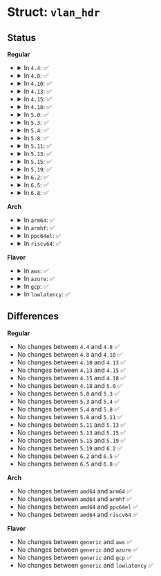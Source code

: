 # Struct: <code>vlan_hdr</code>

## Status
<b>Regular</b>
<ul>
<li>
<details>
<summary>In <code>4.4</code>: ✅</summary>

```c
struct vlan_hdr {
    __be16 h_vlan_TCI;
    __be16 h_vlan_encapsulated_proto;
};
```
</details>
</li>
<li>
<details>
<summary>In <code>4.8</code>: ✅</summary>

```c
struct vlan_hdr {
    __be16 h_vlan_TCI;
    __be16 h_vlan_encapsulated_proto;
};
```
</details>
</li>
<li>
<details>
<summary>In <code>4.10</code>: ✅</summary>

```c
struct vlan_hdr {
    __be16 h_vlan_TCI;
    __be16 h_vlan_encapsulated_proto;
};
```
</details>
</li>
<li>
<details>
<summary>In <code>4.13</code>: ✅</summary>

```c
struct vlan_hdr {
    __be16 h_vlan_TCI;
    __be16 h_vlan_encapsulated_proto;
};
```
</details>
</li>
<li>
<details>
<summary>In <code>4.15</code>: ✅</summary>

```c
struct vlan_hdr {
    __be16 h_vlan_TCI;
    __be16 h_vlan_encapsulated_proto;
};
```
</details>
</li>
<li>
<details>
<summary>In <code>4.18</code>: ✅</summary>

```c
struct vlan_hdr {
    __be16 h_vlan_TCI;
    __be16 h_vlan_encapsulated_proto;
};
```
</details>
</li>
<li>
<details>
<summary>In <code>5.0</code>: ✅</summary>

```c
struct vlan_hdr {
    __be16 h_vlan_TCI;
    __be16 h_vlan_encapsulated_proto;
};
```
</details>
</li>
<li>
<details>
<summary>In <code>5.3</code>: ✅</summary>

```c
struct vlan_hdr {
    __be16 h_vlan_TCI;
    __be16 h_vlan_encapsulated_proto;
};
```
</details>
</li>
<li>
<details>
<summary>In <code>5.4</code>: ✅</summary>

```c
struct vlan_hdr {
    __be16 h_vlan_TCI;
    __be16 h_vlan_encapsulated_proto;
};
```
</details>
</li>
<li>
<details>
<summary>In <code>5.8</code>: ✅</summary>

```c
struct vlan_hdr {
    __be16 h_vlan_TCI;
    __be16 h_vlan_encapsulated_proto;
};
```
</details>
</li>
<li>
<details>
<summary>In <code>5.11</code>: ✅</summary>

```c
struct vlan_hdr {
    __be16 h_vlan_TCI;
    __be16 h_vlan_encapsulated_proto;
};
```
</details>
</li>
<li>
<details>
<summary>In <code>5.13</code>: ✅</summary>

```c
struct vlan_hdr {
    __be16 h_vlan_TCI;
    __be16 h_vlan_encapsulated_proto;
};
```
</details>
</li>
<li>
<details>
<summary>In <code>5.15</code>: ✅</summary>

```c
struct vlan_hdr {
    __be16 h_vlan_TCI;
    __be16 h_vlan_encapsulated_proto;
};
```
</details>
</li>
<li>
<details>
<summary>In <code>5.19</code>: ✅</summary>

```c
struct vlan_hdr {
    __be16 h_vlan_TCI;
    __be16 h_vlan_encapsulated_proto;
};
```
</details>
</li>
<li>
<details>
<summary>In <code>6.2</code>: ✅</summary>

```c
struct vlan_hdr {
    __be16 h_vlan_TCI;
    __be16 h_vlan_encapsulated_proto;
};
```
</details>
</li>
<li>
<details>
<summary>In <code>6.5</code>: ✅</summary>

```c
struct vlan_hdr {
    __be16 h_vlan_TCI;
    __be16 h_vlan_encapsulated_proto;
};
```
</details>
</li>
<li>
<details>
<summary>In <code>6.8</code>: ✅</summary>

```c
struct vlan_hdr {
    __be16 h_vlan_TCI;
    __be16 h_vlan_encapsulated_proto;
};
```
</details>
</li>
</ul>
<b>Arch</b>
<ul>
<li>
<details>
<summary>In <code>arm64</code>: ✅</summary>

```c
struct vlan_hdr {
    __be16 h_vlan_TCI;
    __be16 h_vlan_encapsulated_proto;
};
```
</details>
</li>
<li>
<details>
<summary>In <code>armhf</code>: ✅</summary>

```c
struct vlan_hdr {
    __be16 h_vlan_TCI;
    __be16 h_vlan_encapsulated_proto;
};
```
</details>
</li>
<li>
<details>
<summary>In <code>ppc64el</code>: ✅</summary>

```c
struct vlan_hdr {
    __be16 h_vlan_TCI;
    __be16 h_vlan_encapsulated_proto;
};
```
</details>
</li>
<li>
<details>
<summary>In <code>riscv64</code>: ✅</summary>

```c
struct vlan_hdr {
    __be16 h_vlan_TCI;
    __be16 h_vlan_encapsulated_proto;
};
```
</details>
</li>
</ul>
<b>Flavor</b>
<ul>
<li>
<details>
<summary>In <code>aws</code>: ✅</summary>

```c
struct vlan_hdr {
    __be16 h_vlan_TCI;
    __be16 h_vlan_encapsulated_proto;
};
```
</details>
</li>
<li>
<details>
<summary>In <code>azure</code>: ✅</summary>

```c
struct vlan_hdr {
    __be16 h_vlan_TCI;
    __be16 h_vlan_encapsulated_proto;
};
```
</details>
</li>
<li>
<details>
<summary>In <code>gcp</code>: ✅</summary>

```c
struct vlan_hdr {
    __be16 h_vlan_TCI;
    __be16 h_vlan_encapsulated_proto;
};
```
</details>
</li>
<li>
<details>
<summary>In <code>lowlatency</code>: ✅</summary>

```c
struct vlan_hdr {
    __be16 h_vlan_TCI;
    __be16 h_vlan_encapsulated_proto;
};
```
</details>
</li>
</ul>

## Differences
<b>Regular</b>
<ul>
<li>
No changes between <code>4.4</code> and <code>4.8</code> ✅
</li>
<li>
No changes between <code>4.8</code> and <code>4.10</code> ✅
</li>
<li>
No changes between <code>4.10</code> and <code>4.13</code> ✅
</li>
<li>
No changes between <code>4.13</code> and <code>4.15</code> ✅
</li>
<li>
No changes between <code>4.15</code> and <code>4.18</code> ✅
</li>
<li>
No changes between <code>4.18</code> and <code>5.0</code> ✅
</li>
<li>
No changes between <code>5.0</code> and <code>5.3</code> ✅
</li>
<li>
No changes between <code>5.3</code> and <code>5.4</code> ✅
</li>
<li>
No changes between <code>5.4</code> and <code>5.8</code> ✅
</li>
<li>
No changes between <code>5.8</code> and <code>5.11</code> ✅
</li>
<li>
No changes between <code>5.11</code> and <code>5.13</code> ✅
</li>
<li>
No changes between <code>5.13</code> and <code>5.15</code> ✅
</li>
<li>
No changes between <code>5.15</code> and <code>5.19</code> ✅
</li>
<li>
No changes between <code>5.19</code> and <code>6.2</code> ✅
</li>
<li>
No changes between <code>6.2</code> and <code>6.5</code> ✅
</li>
<li>
No changes between <code>6.5</code> and <code>6.8</code> ✅
</li>
</ul>
<b>Arch</b>
<ul>
<li>
No changes between <code>amd64</code> and <code>arm64</code> ✅
</li>
<li>
No changes between <code>amd64</code> and <code>armhf</code> ✅
</li>
<li>
No changes between <code>amd64</code> and <code>ppc64el</code> ✅
</li>
<li>
No changes between <code>amd64</code> and <code>riscv64</code> ✅
</li>
</ul>
<b>Flavor</b>
<ul>
<li>
No changes between <code>generic</code> and <code>aws</code> ✅
</li>
<li>
No changes between <code>generic</code> and <code>azure</code> ✅
</li>
<li>
No changes between <code>generic</code> and <code>gcp</code> ✅
</li>
<li>
No changes between <code>generic</code> and <code>lowlatency</code> ✅
</li>
</ul>
